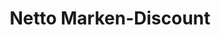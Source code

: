 ---
title: "Netto Marken-Discount"
url: /hoehr-grenzhausen/netto-marken-discount/
shop: Supermarkt
---